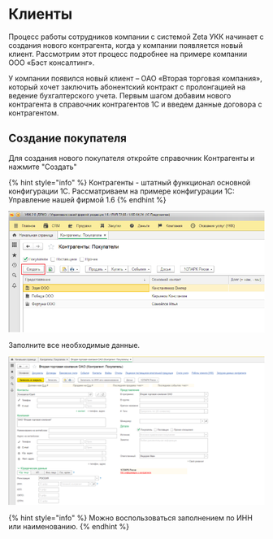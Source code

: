 # Клиенты

Процесс работы сотрудников компании с системой Zeta УКК начинает с создания нового контрагента, когда у компании появляется новый клиент. Рассмотрим этот процесс подробнее на примере компании ООО «Бэст консалтинг».

У компании появился новый клиент – ОАО «Вторая торговая компания», который хочет заключить абонентский контракт с пролонгацией на ведение бухгалтерского учета. Первым шагом добавим нового контрагента в справочник контрагентов 1С и введем данные договора с контрагентом.

## Создание покупателя

Для создания нового покупателя откройте справочник Контрагенты и нажмите "Создать"

{% hint style="info" %}
Контрагенты - штатный функционал основной конфигурации 1С. Рассматриваем на примере конфигурации 1С: Управление нашей фирмой 1.6
{% endhint %}

![](../.gitbook/assets/image%20%2821%29.png)

Заполните все необходимые данные.

![](../.gitbook/assets/image%20%2849%29.png)

{% hint style="info" %}
Можно воспользоваться заполнением по ИНН или наименованию.
{% endhint %}

